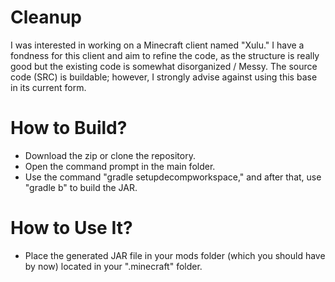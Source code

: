 # Cleanup
I was interested in working on a Minecraft client named "Xulu." I have a fondness for this client and aim to refine the code, as the structure is really good but the existing code is somewhat disorganized / Messy. The source code (SRC) is buildable; however, I strongly advise against using this base in its current form.

# How to Build?
- Download the zip or clone the repository.
- Open the command prompt in the main folder.
- Use the command "gradle setupdecompworkspace," and after that, use "gradle b" to build the JAR.

# How to Use It?
- Place the generated JAR file in your mods folder (which you should have by now) located in your ".minecraft" folder.
